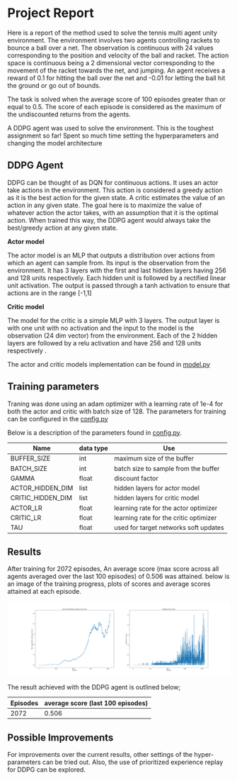 # Project Report

Here is a report of the method used to solve the tennis multi agent unity environment. The environment involves two agents controlling rackets to bounce a ball over a net. The observation is continuous with 
24 values corresponding to the position and velocity of the ball and racket. The  action space is continuous being a 
2 dimensional vector corresponding to the movement of the racket towards the net, and jumping. An agent receives a 
reward of 0.1 for hitting the ball over the net and -0.01 for letting the ball hit the ground or go out of bounds.

The task is solved when the average score of 100 episodes greater than or equal to 0.5. The score of each episode is considered as the 
maximum of the undiscounted returns from the agents.

A DDPG agent was used to solve the environment. This is the toughest assignment so far! Spent so much time setting the 
hyperparameters and changing the model architecture

## DDPG Agent
DDPG can be thought of as DQN for continuous actions. It uses an actor take actions in the environment. 
This action is considered a greedy action as it is the best action for the given state. 
A critic estimates the value of an action in any given state. 
The goal here is to maximize the value of whatever action the actor takes, with an assumption that it is the optimal action.
When trained this way, the DDPG agent would always take the best/greedy action at any given state.

**Actor model**

The actor model is an MLP that outputs a distribution over actions from which an agent can sample from. Its input is 
the observation from the environment. It has 3 layers with the first and last hidden layers having 256 and 128 units 
respectively. Each hidden unit is followed by a rectified linear unit activation. The output is passed through a tanh 
activation to ensure that actions are in the range [-1,1]

**Critic model**

The model for the critic is a simple MLP with 3 layers. The output layer is with one unit with no activation and the 
input to the model is the observation (24 dim vector) from the environment. Each of the 2 hidden layers are followed by
a relu activation and have 256 and 128 units respectively .

The actor and critic models implementation can be found in [model.py](ddpg/model.py)


## Training parameters

Traning was done using an adam optimizer with a learning rate of 1e-4 for both the actor and critic with batch size of 128. The parameters for training can be configured in the [config.py](config.py)

Below is a description of the parameters found in [config.py](config.py).

Name | data type | Use
--- | --- | ---
BUFFER_SIZE | int | maximum size of the buffer
BATCH_SIZE | int | batch size to sample from the buffer
GAMMA | float | discount factor
ACTOR_HIDDEN_DIM | list | hidden layers for actor model
CRITIC_HIDDEN_DIM | list | hidden layers for critic model
ACTOR_LR | float | learning rate for the actor optimizer
CRITIC_LR | float | learning rate for the critic optimizer
TAU | float | used for target networks soft updates



## Results

After training for 2072 episodes, An average score (max score across all agents averaged over the last 100 episodes) of 0.506 was attained.
below is an image of the training progress, plots of scores and average scores attained at each episode.

![plots/score_plot.png](plots/score_plot.png)

The result achieved with the DDPG agent is outlined below;

Episodes | average score (last 100 episodes) 
--- | --- 
2072 | 0.506 

## Possible Improvements

For improvements over the current results, other settings of the hyper-parameters can be tried out. Also, the use of prioritized experience replay for DDPG can be explored.
